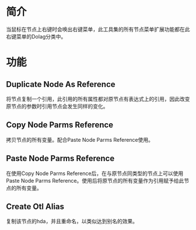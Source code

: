 # 简介
当鼠标在节点上右键时会唤出右键菜单，此工具集的所有节点菜单扩展功能都在此右键菜单的Dolag分类中。

# 功能
## Duplicate Node As Reference
将节点复制一个引用，此引用的所有属性都对原节点有表达式上的引用，因此改变原节点的参数时引用节点会发生同样的变化。

## Copy Node Parms Reference
拷贝节点的所有变量。配合Paste Node Parms Reference使用。

## Paste Node Parms Reference
在使用Copy Node Parms Reference后，在与原节点同类型的节点上可以使用Paste Node Parms Reference。使用后将原节点的所有变量作为引用赋予给此节点的所有变量。

## Create Otl Alias
复制该节点的hda，并且重命名，以类似达到别名的效果。